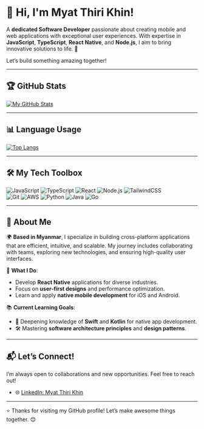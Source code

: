 # 👋 Hi, I'm Myat Thiri Khin!  

A **dedicated Software Developer** passionate about creating mobile and web applications with exceptional user experiences. With expertise in **JavaScript**, **TypeScript**, **React Native**, and **Node.js**, I aim to bring innovative solutions to life. 🚀  

Let’s build something amazing together!  

---

## 🏆 GitHub Stats  

[![My GitHub Stats](https://github-readme-stats.vercel.app/api?username=myatthiri98&show_icons=true&count_private=true&hide_title=true&theme=radical)](https://github.com/anuraghazra/github-readme-stats)  

---

## 📊 Language Usage  

[![Top Langs](https://github-readme-stats.vercel.app/api/top-langs/?username=myatthiri98&layout=compact&theme=radical)](https://github.com/anuraghazra/github-readme-stats)  

---

## 🛠 My Tech Toolbox

![JavaScript](https://skillicons.dev/icons?i=javascript) ![TypeScript](https://skillicons.dev/icons?i=typescript) ![React](https://skillicons.dev/icons?i=react) ![Node.js](https://skillicons.dev/icons?i=nodejs) ![TailwindCSS](https://skillicons.dev/icons?i=tailwind)  
![Git](https://skillicons.dev/icons?i=git) ![AWS](https://skillicons.dev/icons?i=aws) ![Python](https://skillicons.dev/icons?i=python) ![Java](https://skillicons.dev/icons?i=java) ![Go](https://skillicons.dev/icons?i=go)


---

## 💼 About Me  

🌍 **Based in Myanmar**, I specialize in building cross-platform applications that are efficient, intuitive, and scalable. My journey includes collaborating with teams, exploring new technologies, and ensuring high-quality user interfaces.  

🎯 **What I Do**:  
- Develop **React Native** applications for diverse industries.  
- Focus on **user-first designs** and performance optimization.  
- Learn and apply **native mobile development** for iOS and Android.  

📚 **Current Learning Goals**:  
- 📱 Deepening knowledge of **Swift** and **Kotlin** for native app development.  
- 🛠 Mastering **software architecture principles** and **design patterns**.  

---

## 📬 Let’s Connect!  

I’m always open to collaborations and new opportunities. Feel free to reach out!  

- 🌐 [LinkedIn: Myat Thiri Khin](https://www.linkedin.com/in/myat-thiri-khin)  

---

⭐️ Thanks for visiting my GitHub profile! Let’s make awesome things together. 😊  
